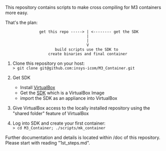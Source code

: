 This repository contains scripts to make cross compiling for M3 containers more easy.

That's the plan:

                   get this repo -----> | <-------- get the SDK
                                        |
                                        |
                                        V
                          build scripts use the SDK to
                       create binaries and final container

1) Clone this repository on your host:  
    `> git clone git@github.com:insys-icom/M3_Container.git`

2) Get SDK  
    - Install [VirtualBox](https://virtualbox.org)  
    - Get the [SDK](https://www.insys-icom.de/data/smartbox/M3_SDK_2.ova) which is a VirtualBox Image  
    - import the SDK as an appliance into VirtualBox  

3) Give VirtualBox access to the locally installed repository using the "shared folder" feature of VirtualBox

4) Log into SDK and create your first container:  
    `> cd M3_Container; ./scripts/mk_container`

Further documentation and details is located within /doc of this repository. Please start with reading "1st_steps.md".
